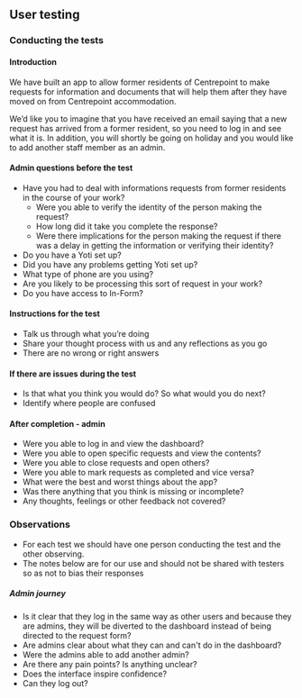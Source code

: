 ## User testing

### Conducting the tests

#### Introduction
We have built an app to allow former residents of Centrepoint to make requests for information and documents that will help them after they have moved on from Centrepoint accommodation.  

We’d like you to imagine that you have received an email saying that a new request has arrived from a former resident, so you need to log in and see what it is. In addition, you will shortly be going on holiday and you would like to add another staff member as an admin.  

#### Admin questions before the test
- Have you had to deal with informations requests from former residents in the course of your work?
  - Were you able to verify the identity of the person making the request?
  - How long did it take you complete the response?
  - Were there implications for the person making the request if there was a delay in getting the information or verifying their identity?
- Do you have a Yoti set up?
- Did you have any problems getting Yoti set up?
- What type of phone are you using?
- Are you likely to be processing this sort of request in your work?
- Do you have access to In-Form?

#### Instructions for the test
- Talk us through what you’re doing
- Share your thought process with us and any reflections as you go
- There are no wrong or right answers

#### If there are issues during the test
- Is that what you think you would do? So what would you do next?
- Identify where people are confused

#### After completion - admin
- Were you able to log in and view the dashboard?
- Were you able to open specific requests and view the contents?
- Were you able to close requests and open others?
- Were you able to mark requests as completed and vice versa?
- What were the best and worst things about the app?
- Was there anything that you think is missing or incomplete?
- Any thoughts, feelings or other feedback not covered?

### Observations
- For each test we should have one person conducting the test and the other observing.
- The notes below are for our use and should not be shared with testers so as not to bias their responses

##### Admin journey
- Is it clear that they log in the same way as other users and because they are admins, they will be diverted to the dashboard instead of being directed to the request form?
- Are admins clear about what they can and can't do in the dashboard?
- Were the admins able to add another admin?
- Are there any pain points? Is anything unclear?
- Does the interface inspire confidence?
- Can they log out?
